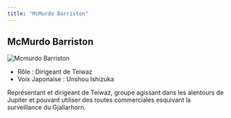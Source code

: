 ```yaml
---
title: "McMurdo Barriston"
---
```


McMurdo Barriston
-----------------


![Mcmurdo Barriston](/images/stories/saga/g-tekketsu/persos/mcmurdo-barriston.png)


* Rôle : Dirigeant de Teiwaz
* Voix Japonaise : Unshou Ishizuka


Représentant et dirigeant de Teiwaz, groupe agissant dans les alentours de Jupiter et pouvant utiliser des routes commerciales esquivant la surveillance du Gjallarhorn.


